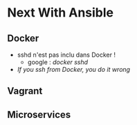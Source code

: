 Next With Ansible
====



Docker
----

* sshd n'est pas inclu dans Docker !
    - google : *docker sshd*
* *If you ssh from Docker, you do it wrong*


Vagrant
----






Microservices
----


